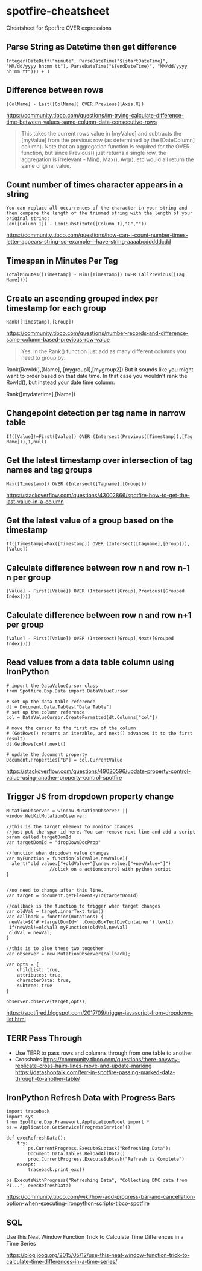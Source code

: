# spotfire-cheatsheet
Cheatsheet for Spotfire OVER expressions

## Parse String as Datetime then get difference
```
Integer(DateDiff("minute", ParseDateTime("${startDateTime}", "MM/dd/yyyy hh:mm tt"), ParseDateTime("${endDateTime}", "MM/dd/yyyy hh:mm tt"))) + 1
```

## Difference between rows
```
[ColName] - Last([ColName]) OVER Previous([Axis.X])
```
https://community.tibco.com/questions/im-trying-calculate-difference-time-between-values-same-column-data-consecutive-rows

> This takes the current rows value in [myValue] and subtracts the [myValue] from the previous row (as determined by the [DateColumn] column). Note that an aggregation function is required for the OVER function, but since Previous() just returns a single row, the aggregation is irrelevant - Min(), Max(), Avg(), etc would all return the same original value.

## Count number of times character appears in a string
```
You can replace all occurrences of the character in your string and then compare the length of the trimmed string with the length of your original string:
Len([Column 1]) - Len(Substitute([Column 1],"C",""))
```
https://community.tibco.com/questions/how-can-i-count-number-times-letter-appears-string-so-example-i-have-string-aaaabcdddddcdd

## Timespan in Minutes Per Tag
```
TotalMinutes([Timestamp] - Min([Timestamp]) OVER (AllPrevious([Tag Name])))
```

## Create an ascending grouped index per timestamp for each group
```
Rank([Timestamp],[Group])
```

https://community.tibco.com/questions/number-records-and-difference-same-column-based-previous-row-value

> Yes, in the Rank() function just add as many different columns you need to group by:

Rank(RowId(),[Name], [mygroup1],[mygroup2])
But it sounds like you might want to order based on that date time. In that case you wouldn't rank the RowId(), but instead your date time column:

Rank([mydatetime],[Name])

## Changepoint detection per tag name in narrow table
```
If([Value]!=First([Value]) OVER (Intersect(Previous([Timestamp]),[Tag Name])),1,null)
```

## Get the latest timestamp over intersection of tag names and tag groups

```
Max([Timestamp]) OVER (Intersect([Tagname],[Group]))
```

https://stackoverflow.com/questions/43002866/spotfire-how-to-get-the-last-value-in-a-column

## Get the latest value of a group based on the timestamp

```
If([Timestamp]=Max([Timestamp]) OVER (Intersect([Tagname],[Group])),[Value])
```


## Calculate difference between row n and row n-1 n per group

```
[Value] - First([Value]) OVER (Intersect([Group],Previous([Grouped Index])))
```

## Calculate difference between row n and row n+1 per group

```
[Value] - First([Value]) OVER (Intersect([Group],Next([Grouped Index])))
```

## Read values from a data table column using IronPython
```
# import the DataValueCursor class
from Spotfire.Dxp.Data import DataValueCursor

# set up the data table reference
dt = Document.Data.Tables["Data Table"]
# set up the column reference
col = DataValueCursor.CreateFormatted(dt.Columns["col"])

# move the cursor to the first row of the column
# (GetRows() returns an iterable, and next() advances it to the first result)
dt.GetRows(col).next()

# update the document property
Document.Properties["B"] = col.CurrentValue
```

https://stackoverflow.com/questions/49020596/update-property-control-value-using-another-property-control-spotfire

## Trigger JS from dropdown property change
```
MutationObserver = window.MutationObserver || window.WebKitMutationObserver;

//this is the target element to monitor changes
//just put the span id here. You can remove next line and add a script param called targetDomId
var targetDomId = "dropDownDocProp"

//function when dropdown value changes
var myFunction = function(oldValue,newValue){
  alert("old value:["+oldValue+"]\nnew value:["+newValue+"]")
                //click on a actioncontrol with python script
}


//no need to change after this line.
var target = document.getElementById(targetDomId)

//callback is the function to trigger when target changes
var oldVal = target.innerText.trim()
var callback = function(mutations) {
 newVal=$('#'+targetDomId+' .ComboBoxTextDivContainer').text()
 if(newVal!=oldVal) myFunction(oldVal,newVal)
 oldVal = newVal;
}

//this is to glue these two together
var observer = new MutationObserver(callback);

var opts = {
    childList: true, 
    attributes: true, 
    characterData: true, 
    subtree: true
}

observer.observe(target,opts);
```
https://spotfired.blogspot.com/2017/09/trigger-javascript-from-dropdown-list.html

## TERR Pass Through
- Use TERR to pass rows and columns through from one table to another
- Crosshairs 
https://community.tibco.com/questions/there-anyway-replicate-cross-hairs-lines-move-and-update-marking
https://datashoptalk.com/terr-in-spotfire-passing-marked-data-through-to-another-table/

## IronPython Refresh Data with Progress Bars

```
import traceback
import sys
from Spotfire.Dxp.Framework.ApplicationModel import *
ps = Application.GetService[ProgressService]()

def execRefreshData():
	try:
		ps.CurrentProgress.ExecuteSubtask("Refreshing Data");
		Document.Data.Tables.ReloadAllData()
		proc.CurrentProgress.ExecuteSubtask("Refresh is Complete")
	except:
		traceback.print_exc()

ps.ExecuteWithProgress("Refreshing Data", "Collecting DMC data from PI...", execRefreshData)
```

https://community.tibco.com/wiki/how-add-progress-bar-and-cancellation-option-when-executing-ironpython-scripts-tibco-spotfire

## SQL
Use this Neat Window Function Trick to Calculate Time Differences in a Time Series

https://blog.jooq.org/2015/05/12/use-this-neat-window-function-trick-to-calculate-time-differences-in-a-time-series/
